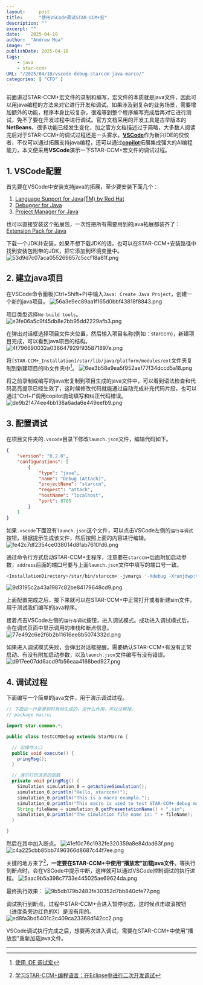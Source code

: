 ```yaml
---
layout:     post
title:      "使用VSCode调试STAR-CCM+宏"
description: ""
excerpt: ""
date:    2025-04-18
author:  "Andrew Moa"
image: ""
publishDate: 2025-04-18
tags:
    - java 
    - star-ccm+
URL: "/2025/04/18/vscode-debug-starccm-java-marco/"
categories: [ "CFD" ]    
---
```


前面讲过STAR-CCM+宏文件的录制和编写，宏文件的本质就是java文件，因此可以用java编程的方法来对它进行开发和调试。如果涉及到复杂的业务场景，需要增加额外的功能，程序本身比较复杂，很难等到整个程序编写完成后再对它进行测试，免不了要在开发过程中进行调试。官方文档采用的开发工具是古早版本的**NetBeans**，很多功能已经发生变化，加之官方文档描述过于简略，大多数人阅读完后对于STAR-CCM+的调试过程还是一头雾水。[**VSCode**](https://code.visualstudio.com/)作为新兴IDE的佼佼者，不仅可以通过拓展支持java编程，还可以通过[**copilot**](https://copilot.microsoft.com/chats/Uz4t8yZbNmpyo1CVtqKWP)拓展集成强大的AI编程能力，本文便采用**VSCode**演示一下STAR-CCM+宏文件的调试过程。

## 1. VSCode配置

首先要在VSCode中安装支持java的拓展，至少要安装下面几个：
 1. [Language Support for Java(TM) by Red Hat](https://marketplace.visualstudio.com/items?itemName=redhat.java)
 2. [Debugger for Java](https://marketplace.visualstudio.com/items?itemName=vscjava.vscode-java-debug)
 3. [Project Manager for Java](https://marketplace.visualstudio.com/items/?itemName=vscjava.vscode-java-dependency)

也可以直接安装这个拓展包，一次性把所有需要用到的java拓展都装齐了：
[Extension Pack for Java](https://marketplace.visualstudio.com/items/?itemName=vscjava.vscode-java-pack)

下载一个JDK并安装，如果不想下载JDK的话，也可以在STAR-CCM+安装路径中找到安装包附带的JDK，把它添加到环境变量中。
![53d9d7c07aca055269657c5ccf18a81f.png](/resources/53d9d7c07aca055269657c5ccf18a81f.png)

## 2. 建立java项目

在VSCode命令面板(Ctrl+Shift+P)中输入`Java: Create Java Project`，创建一个新的java项目。
![56a3e9ec89aa1f165d0bbf43818f8843.png](/resources/56a3e9ec89aa1f165d0bbf43818f8843.png)

项目类型选择`No build tools`。
![e3fe06a5c9f45db8e2bb95dd2229afb3.png](/resources/e3fe06a5c9f45db8e2bb95dd2229afb3.png)

在弹出对话框选择项目文件夹位置，然后输入项目名称(例如：starccm)，新建项目完成，可以看到java项目的结构。
![4f796690032a038647929f935871897e.png](/resources/4f796690032a038647929f935871897e.png)

将`[STAR-CCM+_Installation]/star/lib/java/platform/modules/ext`文件夹复制到新建项目的lib文件夹中[^1]。
![6ee3b58e9ea5f952aef77f34dccd5a18.png](/resources/6ee3b58e9ea5f952aef77f34dccd5a18.png)

将之前录制或编写的java宏复制到项目生成的java文件中，可以看到语法检查和代码高亮提示已经生效了，这时候修改代码就能通过自动完成补充代码片段，也可以通过“Ctrl+I”调用copilot自动填写和纠正代码错误。
![de9b21474ee4bb138a6ada6e449eefb9.png](/resources/de9b21474ee4bb138a6ada6e449eefb9.png)

## 3. 配置调试

在项目文件夹的`.vscode`目录下修改`launch.json`文件，编辑代码如下。
```json
{
    "version": "0.2.0",
    "configurations": [
        {
            "type": "java",
            "name": "Debug (Attach)",
            "projectName": "starccm",
            "request": "attach",
            "hostName": "localhost",
            "port": 8765
        }
    ]
}
```

如果`.vscode`下面没有`launch.json`这个文件，可以点击VSCode左侧的`运行与调试`按钮，根据提示生成该文件，然后按照上面的内容进行编辑。
![fe42c7df2354ce038014d8fab7610fd6.png](/resources/fe42c7df2354ce038014d8fab7610fd6.png)

通过命令行方式启动STAR-CCM+主程序，注意要在`starccm+`后面附加启动参数，`address`后面的端口号要与上面`launch.json`文件中填写的端口号一致。
```bash
<InstallationDirectory>/star/bin/starccm+ -jvmargs '-Xdebug -Xrunjdwp:transport=dt_socket,server=y,suspend=n,address=8765'
```
![9d3195c2a43a1987c82be84179648cd9.png](/resources/9d3195c2a43a1987c82be84179648cd9.png)

上面配置完成之后，接下来就可以在STAR-CCM+中正常打开或者新建sim文件，用于测试我们编写的java程序。

接着点击VSCode左侧的`运行与调试`按钮，进入调试模式。成功进入调试模式后，会在调式页面中显示调用的堆栈和断点信息。
![77e492c6e2f6b2b11616ee8b5074332d.png](/resources/77e492c6e2f6b2b11616ee8b5074332d.png)

如果进入调试模式失败，会弹出对话框提醒。需要确认STAR-CCM+有没有正常启动、有没有附加启动参数，以及`launch.json`文件编写有没有错误。
![d917ee07dd6acd9fb56eaa4168bed927.png](/resources/d917ee07dd6acd9fb56eaa4168bed927.png)

## 4. 调试过程

下面编写一个简单的java文件，用于演示调试过程。
```java
// 下面这一行是录制时自动生成的，没什么作用，可以注释掉。
// package macro;

import star.common.*;

public class testCCMDebug extends StarMacro {

  // 宏操作入口
  public void execute() {
    pringMsg();
  }

  // 演示打印消息的函数
  private void pringMsg() {
    Simulation simulation_0 = getActiveSimulation();
    simulation_0.println("Hello, starccm+!");
    simulation_0.println("This is a macro example.");
    simulation_0.println("This macro is used to test STAR-CCM+ debug mode.");
    String fileName = simulation_0.getPresentationName() + ".sim";
    simulation_0.println("The simulation file name is: " + fileName);
  }

}

```

然后在其中加入断点。
![41ef0c76c1932fe320359a8e84dad63f.png](/resources/41ef0c76c1932fe320359a8e84dad63f.png)
![c4a225cbb85bb7496366d8687c44f7ee.png](/resources/c4a225cbb85bb7496366d8687c44f7ee.png)

关键的地方来了[^2]，**一定要在STAR-CCM+中使用“播放宏”加载java文件**。等执行到断点时，会在VSCode中提示中断，这样就可以通过VSCode控制调试的执行进程。
![5aac9b5a398c7733e445025ae69624da.png](/resources/5aac9b5a398c7733e445025ae69624da.png)

最终执行效果：
![9b5db179b2483fe30352d7bb840cfe77.png](/resources/9b5db179b2483fe30352d7bb840cfe77.png)

调试执行到断点，过程中STAR-CCM+会进入暂停状态，这时候点击取消按钮（进度条旁边红色的X）是没有用的。
![ed8fa3bd5401c2c409ca23368d142cc2.png](/resources/ed8fa3bd5401c2c409ca23368d142cc2.png)

VSCode调试执行完成之后，想要再次进入调试，需要在STAR-CCM+中使用"播放宏"重新加载java文件。

---

[^1]: [使用 IDE 调试宏](https://www.topcfd.cn/Ebook/STARCCMP/GUID-C9B469BA-DE86-4824-9094-9207D72099D1.html)

[^2]: [学习STAR-CCM+编程语言：在Eclipse中进行二次开发调试](https://www.jishulink.com/post/1893585)

